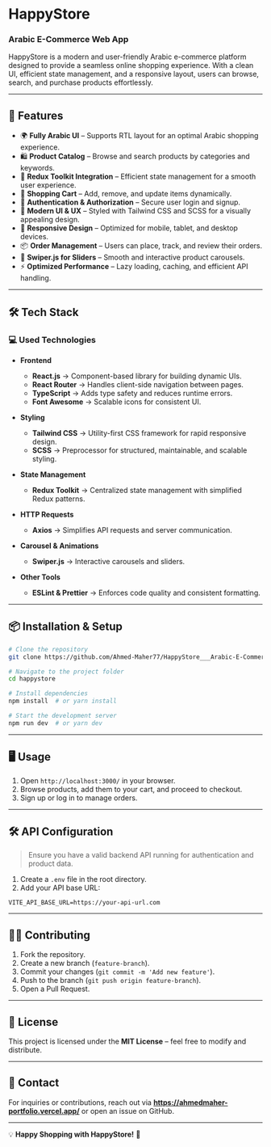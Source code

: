 # HappyStore

### Arabic E-Commerce Web App

HappyStore is a modern and user-friendly Arabic e-commerce platform designed to provide a seamless online shopping experience. With a clean UI, efficient state management, and a responsive layout, users can browse, search, and purchase products effortlessly.

---

## 🚀 Features

- 🌍 **Fully Arabic UI** – Supports RTL layout for an optimal Arabic shopping experience.
- 🛍️ **Product Catalog** – Browse and search products by categories and keywords.
- 🔄 **Redux Toolkit Integration** – Efficient state management for a smooth user experience.
- 🛒 **Shopping Cart** – Add, remove, and update items dynamically.
- 🔐 **Authentication & Authorization** – Secure user login and signup.
- 🎨 **Modern UI & UX** – Styled with Tailwind CSS and SCSS for a visually appealing design.
- 📱 **Responsive Design** – Optimized for mobile, tablet, and desktop devices.
- 📦 **Order Management** – Users can place, track, and review their orders.
- 🌟 **Swiper.js for Sliders** – Smooth and interactive product carousels.
- ⚡ **Optimized Performance** – Lazy loading, caching, and efficient API handling.

---

## 🛠️ Tech Stack

### 💻 Used Technologies  

- **Frontend**  
  - **React.js** → Component-based library for building dynamic UIs.  
  - **React Router** → Handles client-side navigation between pages.  
  - **TypeScript** → Adds type safety and reduces runtime errors.  
  - **Font Awesome** → Scalable icons for consistent UI.  

- **Styling**
  - **Tailwind CSS** → Utility-first CSS framework for rapid responsive design.  
  - **SCSS** → Preprocessor for structured, maintainable, and scalable styling.  

- **State Management**  
  - **Redux Toolkit** → Centralized state management with simplified Redux patterns.  

- **HTTP Requests**  
  - **Axios** → Simplifies API requests and server communication.  

- **Carousel & Animations**  
  - **Swiper.js** → Interactive carousels and sliders.  

- **Other Tools**  
  - **ESLint & Prettier** → Enforces code quality and consistent formatting.  

---

## 📦 Installation & Setup

```bash
# Clone the repository
git clone https://github.com/Ahmed-Maher77/HappyStore___Arabic-E-Commerce-Platform.git

# Navigate to the project folder
cd happystore

# Install dependencies
npm install  # or yarn install

# Start the development server
npm run dev  # or yarn dev
```

---

## 🖥️ Usage

1. Open `http://localhost:3000/` in your browser.
2. Browse products, add them to your cart, and proceed to checkout.
3. Sign up or log in to manage orders.

---

## 🛠️ API Configuration

> Ensure you have a valid backend API running for authentication and product data.

1. Create a `.env` file in the root directory.
2. Add your API base URL:

```env
VITE_API_BASE_URL=https://your-api-url.com
```

---


## 👨‍💻 Contributing

1. Fork the repository.
2. Create a new branch (`feature-branch`).
3. Commit your changes (`git commit -m 'Add new feature'`).
4. Push to the branch (`git push origin feature-branch`).
5. Open a Pull Request.

---

## 📜 License

This project is licensed under the **MIT License** – feel free to modify and distribute.

---

## 📩 Contact

For inquiries or contributions, reach out via **<a href="https://ahmedmaher-portfolio.vercel.app/" title="See My Portfolio">https://ahmedmaher-portfolio.vercel.app/</a>** or open an issue on GitHub.

---

💡 **Happy Shopping with HappyStore!** 🛒

